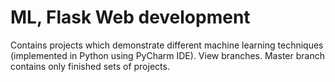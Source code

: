 # ML, Flask Web development
Contains projects which demonstrate different machine learning techniques (implemented in Python using PyCharm IDE). View branches. Master branch contains only finished sets of projects.
